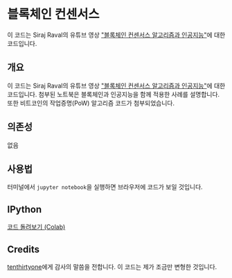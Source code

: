 # 블록체인 컨센서스
이 코드는 Siraj Raval의 유튜브 영상 ["블록체인 컨센서스 알고리즘과 인공지능"](https://youtu.be/5Tr13l0O1Ws)에 대한 코드입니다.

## 개요

이 코드는 Siraj Raval의 유튜브 영상 ["블록체인 컨센서스 알고리즘과 인공지능"](https://youtu.be/5Tr13l0O1Ws)에 대한 코드입니다. 첨부된 노트북은 블록체인과 인공지능을 함께 적용한 사례를 설명합니다. 또한 비트코인의 작업증명(PoW) 알고리즘 코드가 첨부되었습니다.

## 의존성

없음

## 사용법

터미널에서 `jupyter notebook`을 실행하면 브라우저에 코드가 보일 것입니다.

## IPython 
[ 코드 돌려보기 (Colab) ](https://colab.research.google.com/github/edwithschoolofai/blockchain_consensus/blob/master/blockchain_consensus.ipynb)

## Credits

[tenthirtyone](https://github.com/tenthirtyone/Proof_of_Work)에게 감사의 말씀을 전합니다. 이 코드는 제가 조금만 변형한 것입니다.
